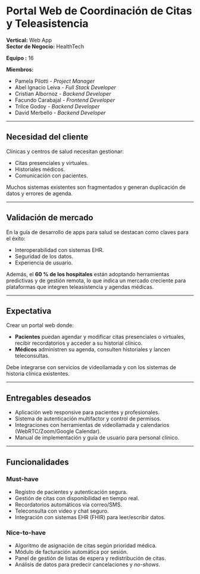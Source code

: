 # Portal Web de Coordinación de Citas y Teleasistencia

**Vertical:** Web App  
**Sector de Negocio:** HealthTech

**Equipo :** 16

**Miembros:**

- Pamela Pilotti - _Project Manager_
- Abel Ignacio Leiva - _Full Stack Developer_
- Cristian Albornoz - _Backend Developer_
- Facundo Carabajal - _Frontend Developer_
- Trilce Godoy - _Backend Developer_
- David Merbello - _Backend Developer_

---

## Necesidad del cliente

Clínicas y centros de salud necesitan gestionar:

- Citas presenciales y virtuales.
- Historiales médicos.
- Comunicación con pacientes.

Muchos sistemas existentes son fragmentados y generan duplicación de datos y errores de agenda.

---

## Validación de mercado

En la guía de desarrollo de apps para salud se destacan como claves para el éxito:

- Interoperabilidad con sistemas EHR.
- Seguridad de los datos.
- Experiencia de usuario.

Además, el **60 % de los hospitales** están adoptando herramientas predictivas y de gestión remota, lo que indica un mercado creciente para plataformas que integren teleasistencia y agendas médicas.

---

## Expectativa

Crear un portal web donde:

- **Pacientes** puedan agendar y modificar citas presenciales o virtuales, recibir recordatorios y acceder a su historial clínico.
- **Médicos** administren su agenda, consulten historiales y lancen teleconsultas.

Debe integrarse con servicios de videollamada y con los sistemas de historia clínica existentes.

---

## Entregables deseados

- Aplicación web responsive para pacientes y profesionales.
- Sistema de autenticación multifactor y control de permisos.
- Integraciones con herramientas de videollamada y calendarios (WebRTC/Zoom/Google Calendar).
- Manual de implementación y guía de usuario para personal clínico.

---

## Funcionalidades

### Must-have

- Registro de pacientes y autenticación segura.
- Gestión de citas con disponibilidad en tiempo real.
- Recordatorios automáticos vía correo/SMS.
- Teleconsulta con video y chat seguro.
- Integración con sistemas EHR (FHIR) para leer/escribir datos.

### Nice-to-have

- Algoritmo de asignación de citas según prioridad médica.
- Módulo de facturación automática por sesión.
- Panel de gestión de listas de espera y redistribución de citas.
- Análisis de datos para predecir cancelaciones y _no-shows_.
